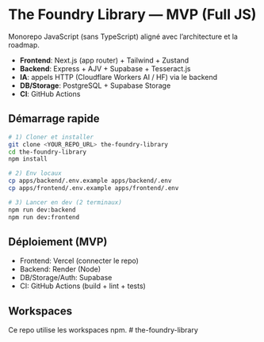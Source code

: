 # The Foundry Library — MVP (Full JS)

Monorepo JavaScript (sans TypeScript) aligné avec l’architecture et la roadmap.
- **Frontend**: Next.js (app router) + Tailwind + Zustand
- **Backend**: Express + AJV + Supabase + Tesseract.js
- **IA**: appels HTTP (Cloudflare Workers AI / HF) via le backend
- **DB/Storage**: PostgreSQL + Supabase Storage
- **CI**: GitHub Actions

## Démarrage rapide

```bash
# 1) Cloner et installer
git clone <YOUR_REPO_URL> the-foundry-library
cd the-foundry-library
npm install

# 2) Env locaux
cp apps/backend/.env.example apps/backend/.env
cp apps/frontend/.env.example apps/frontend/.env

# 3) Lancer en dev (2 terminaux)
npm run dev:backend
npm run dev:frontend
```

## Déploiement (MVP)
- Frontend: Vercel (connecter le repo)
- Backend: Render (Node)
- DB/Storage/Auth: Supabase
- CI: GitHub Actions (build + lint + tests)

## Workspaces
Ce repo utilise les workspaces npm.
#   t h e - f o u n d r y - l i b r a r y  
 